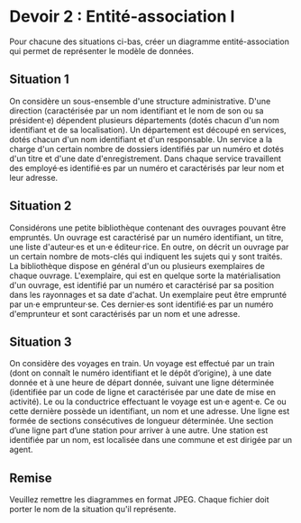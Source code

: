# Devoir 2 : Entité-association I

Pour chacune des situations ci-bas, créer un diagramme
entité-association qui permet de représenter le modèle de données.

## Situation 1

On considère un sous-ensemble d'une structure administrative. D'une
direction (caractérisée par un nom identifiant et le nom de son ou sa
président·e) dépendent plusieurs départements (dotés chacun d'un nom
identifiant et de sa localisation). Un département est découpé en
services, dotés chacun d'un nom identifiant et d'un responsable. Un
service a la charge d'un certain nombre de dossiers identifiés par un
numéro et dotés d'un titre et d'une date d'enregistrement. Dans chaque
service travaillent des employé·es identifié·es par un numéro et
caractérisés par leur nom et leur adresse.

## Situation 2

Considérons une petite bibliothèque contenant des ouvrages pouvant être
empruntés. Un ouvrage est caractérisé par un numéro identifiant, un
titre, une liste d'auteur·es et un·e éditeur·rice. En outre, on décrit
un ouvrage par un certain nombre de mots-clés qui indiquent les sujets
qui y sont traités. La bibliothèque dispose en général d'un ou plusieurs
exemplaires de chaque ouvrage. L'exemplaire, qui est en quelque sorte la
matérialisation d'un ouvrage, est identifié par un numéro et caractérisé
par sa position dans les rayonnages et sa date d'achat. Un exemplaire
peut être emprunté par un·e emprunteur·se. Ces dernier·es sont
identifié·es par un numéro d'emprunteur et sont caractérisés par un nom
et une adresse.

## Situation 3

On considère des voyages en train. Un voyage est effectué par un train
(dont on connaît le numéro identifiant et le dépôt d’origine), à une
date donnée et à une heure de départ donnée, suivant une ligne
déterminée (identifiée par un code de ligne et caractérisée par une date
de mise en activité). Le ou la conductrice effectuant le voyage est un·e
agent·e. Ce ou cette dernière possède un identifiant, un nom et une
adresse. Une ligne est formée de sections consécutives de longueur
déterminée. Une section d’une ligne part d’une station pour arriver à
une autre. Une station est identifiée par un nom, est localisée dans une
commune et est dirigée par un agent.

## Remise

Veuillez remettre les diagrammes en format JPEG. Chaque fichier doit
porter le nom de la situation qu'il représente.
